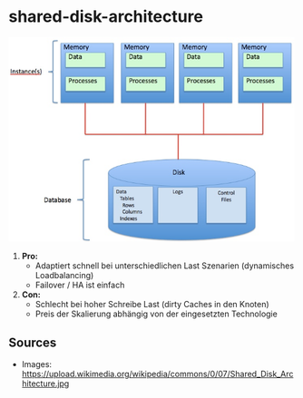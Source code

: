 # shared-disk-architecture

![](./attachments/shared-disk-architecture.png)

1. **Pro:**
   - Adaptiert schnell bei unterschiedlichen Last Szenarien (dynamisches Loadbalancing)
   - Failover / HA ist einfach
2. **Con:**
   - Schlecht bei hoher Schreibe Last (dirty Caches in den Knoten)
   - Preis der Skalierung abhängig von der eingesetzten Technologie

## Sources

- Images: <https://upload.wikimedia.org/wikipedia/commons/0/07/Shared_Disk_Architecture.jpg>
